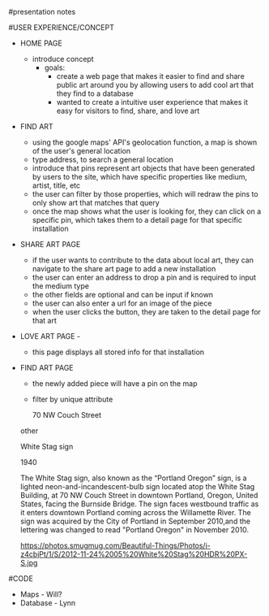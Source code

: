 #presentation notes

#USER EXPERIENCE/CONCEPT
- HOME PAGE
  - introduce concept
    - goals:
      - create a web page that makes it easier to find and share public art around you by allowing users to add cool art that they find to a database
      - wanted to create a intuitive user experience that makes it easy for visitors to find, share, and love art

- FIND ART
  - using the google maps' API's geolocation function, a map is shown of the user's general location
  - type address, to search a general location
  - introduce that pins represent art objects that have been generated by users to the site, which have specific properties like medium, artist, title, etc
  - the user can filter by those properties, which will redraw the pins to only show art that matches that query
  - once the map shows what the user is looking for, they can click on a specific pin, which takes them to a detail page for that specific installation

- SHARE ART PAGE
  - if the  user wants to contribute to the data about local art, they can navigate to the share art page to add a new installation
  - the user can enter an address to drop a pin and is required to input the medium type
  - the other fields are optional and can be input if known
  - the user can also enter a url for an image of the piece
  - when the user clicks the button, they are taken to the detail page for that art

- LOVE ART PAGE -
  - this page displays all stored info for that installation

- FIND ART PAGE
  - the newly added piece will have a pin on the map
  - filter by unique attribute

	70 NW Couch Street

  other

  White Stag sign

  1940

  The White Stag sign, also known as the “Portland Oregon” sign, is a lighted neon-and-incandescent-bulb sign located atop the White Stag Building, at 70 NW Couch Street in downtown Portland, Oregon, United States, facing the Burnside Bridge. The sign faces westbound traffic as it enters downtown Portland coming across the Willamette River. The sign was acquired by the City of Portland in September 2010,and the lettering was changed to read "Portland Oregon" in November 2010.

  https://photos.smugmug.com/Beautiful-Things/Photos/i-z4cbjPt/1/S/2012-11-24%2005%20White%20Stag%20HDR%20PX-S.jpg

#CODE

- Maps - Will?
- Database - Lynn
